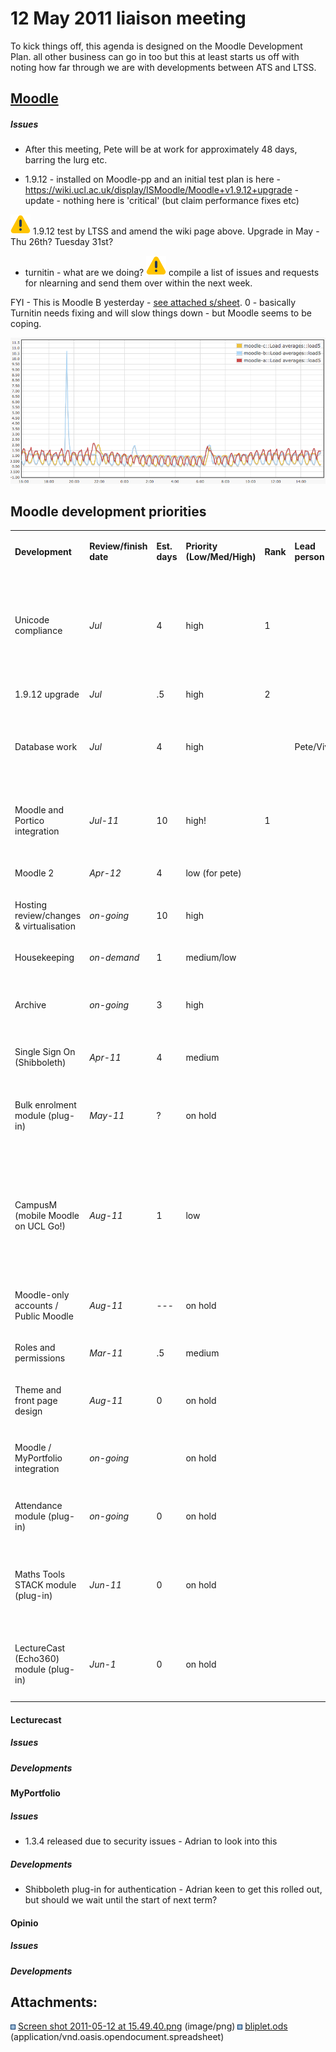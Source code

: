 # 12 May 2011 liaison meeting

To kick things off, this agenda is designed on the Moodle Development Plan. all other business can go in too but this at least starts us off with noting how far through we are with developments between ATS and LTSS.

## [Moodle](Moodle)

##### Issues

-   After this meeting, Pete will be at work for approximately 48 days, barring the lurg etc.

<!-- -->

-   1.9.12 - installed on Moodle-pp and an initial test plan is here - <https://wiki.ucl.ac.uk/display/ISMoodle/Moodle+v1.9.12+upgrade> - update - nothing here is 'critical' (but claim performance fixes etc)

<img src="images/icons/emoticons/warning.svg" alt="(warning)" class="emoticon emoticon-warning" /> 1.9.12 test by LTSS and amend the wiki page above. Upgrade in May - Thu 26th? Tuesday 31st?

-   turnitin - what are we doing?
    <img src="images/icons/emoticons/warning.svg" alt="(warning)" class="emoticon emoticon-warning" /> compile a list of issues and requests for nlearning and send them over within the next week.

FYI - This is Moodle B yesterday - [see attached s/sheet](attachments/17765600/18023318.ods). 0 - basically Turnitin needs fixing and will slow things down - but Moodle seems to be coping.

![](attachments/17765600/18023317.png)

## Moodle development priorities

<table style="width:100%;">
<colgroup>
<col width="14%" />
<col width="14%" />
<col width="14%" />
<col width="14%" />
<col width="14%" />
<col width="14%" />
<col width="14%" />
</colgroup>
<tbody>
<tr class="odd">
<td><p><strong>Development</strong></p></td>
<td><p><strong>Review/finish date</strong></p></td>
<td><p><strong>Est. days</strong></p></td>
<td><p><strong>Priority (Low/Med/High)</strong><br />
</p></td>
<td><p><strong>Rank</strong><br />
</p></td>
<td><p><strong>Lead person</strong></p></td>
<td><p><strong>Status</strong>  / <strong>notes</strong><br />
</p></td>
</tr>
<tr class="even">
<td><p>Unicode compliance<br />
</p></td>
<td><p><em>Jul</em><br />
</p></td>
<td><p>4<br />
</p></td>
<td><p>high<br />
</p></td>
<td><p>1<br />
</p></td>
<td><p> </p></td>
<td><p>things like sitsfilter and any other scripts that create users in Moodle<br />
</p></td>
</tr>
<tr class="odd">
<td><p>1.9.12 upgrade<br />
</p></td>
<td><p><em>Jul</em><br />
</p></td>
<td><p>.5<br />
</p></td>
<td><p>high<br />
</p></td>
<td><p>2<br />
</p></td>
<td><p> </p></td>
<td><p> </p></td>
</tr>
<tr class="even">
<td><p>Database work<br />
</p></td>
<td><p><em>Jul</em><br />
</p></td>
<td><p>4<br />
</p></td>
<td><p>high<br />
</p></td>
<td><p> </p></td>
<td><p>Pete/Vivek<br />
</p></td>
<td><p>innodb and bigints - both needed for Moodle 2<br />
</p></td>
</tr>
<tr class="odd">
<td><p>Moodle and Portico integration</p></td>
<td><p><em>Jul-11</em></p></td>
<td><p>10<br />
</p></td>
<td><p>high!</p></td>
<td><p>1<br />
</p></td>
<td><p> </p></td>
<td><p>Pete installing on Moodle pp for testing<br />
</p></td>
</tr>
<tr class="even">
<td><p>Moodle 2 </p></td>
<td><p><em>Apr-12</em></p></td>
<td><p>4<br />
</p></td>
<td><p>low (for pete)<br />
</p></td>
<td><p> </p></td>
<td><p> </p></td>
<td><p><br />
</p></td>
</tr>
<tr class="odd">
<td><p>Hosting review/changes &amp; virtualisation</p></td>
<td><p><em>on-going</em></p></td>
<td><p>10<br />
</p></td>
<td><p>high</p></td>
<td><p> </p></td>
<td><p> </p></td>
<td><p>awaiting hardware<br />
</p></td>
</tr>
<tr class="even">
<td><p>Housekeeping</p></td>
<td><p><em>on-demand</em></p></td>
<td><p>1<br />
</p></td>
<td><p>medium/low<br />
</p></td>
<td><p> </p></td>
<td><p> </p></td>
<td><p> </p></td>
</tr>
<tr class="odd">
<td><p>Archive</p></td>
<td><p><em>on-going</em></p></td>
<td><p>3<br />
</p></td>
<td><p>high<br />
</p></td>
<td><p> </p></td>
<td><p> </p></td>
<td><p>we need the hardware asap<br />
</p></td>
</tr>
<tr class="even">
<td><p>Single Sign On (Shibboleth)</p></td>
<td><p><em>Apr-11</em></p></td>
<td><p>4</p></td>
<td><p>medium<br />
</p></td>
<td><p> </p></td>
<td><p> </p></td>
<td><p>started this<br />
</p></td>
</tr>
<tr class="odd">
<td><p>Bulk enrolment module (plug-in)</p></td>
<td><p><em>May-11</em></p></td>
<td><p>?<br />
</p></td>
<td><p>on hold<br />
</p></td>
<td><p> </p></td>
<td><p> </p></td>
<td><p>do we need be concerned about unicode? <br />
</p></td>
</tr>
<tr class="even">
<td><p>CampusM (mobile Moodle on UCL Go!)</p></td>
<td><p><em>Aug-11</em></p></td>
<td><p>1<br />
</p></td>
<td><p>low<br />
</p></td>
<td><p> </p></td>
<td><p> </p></td>
<td><p>Shibboleth may complicate this - not sure - ombiel are setting us up some sort of test thing <br />
</p></td>
</tr>
<tr class="odd">
<td><p>Moodle-only accounts / Public Moodle</p></td>
<td><p><em>Aug-11</em></p></td>
<td><p>---</p></td>
<td><p>on hold<br />
</p></td>
<td><p> </p></td>
<td><p> </p></td>
<td><p> </p></td>
</tr>
<tr class="even">
<td><p>Roles and permissions</p></td>
<td><p><em>Mar-11</em></p></td>
<td><p>.5<br />
</p></td>
<td><p>medium<br />
</p></td>
<td><p> </p></td>
<td><p> </p></td>
<td><p> </p></td>
</tr>
<tr class="odd">
<td><p>Theme and front page design</p></td>
<td><p><em>Aug-11</em></p></td>
<td><p>0</p></td>
<td><p>on hold<br />
</p></td>
<td><p> </p></td>
<td><p> </p></td>
<td><p> </p></td>
</tr>
<tr class="even">
<td><p>Moodle / MyPortfolio integration</p></td>
<td><p><em>on-going</em></p></td>
<td><p> </p></td>
<td><p>on hold<br />
</p></td>
<td><p> </p></td>
<td><p> </p></td>
<td><p>does Shibboleth make this easier?<br />
</p></td>
</tr>
<tr class="odd">
<td><p>Attendance module (plug-in)</p></td>
<td><p><em>on-going</em></p></td>
<td><p>0<br />
</p></td>
<td><p>on hold<br />
</p></td>
<td><p> </p></td>
<td><p> </p></td>
<td><p> </p></td>
</tr>
<tr class="even">
<td><p>Maths Tools STACK module (plug-in)</p></td>
<td><p><em>Jun-11</em></p></td>
<td><p>0</p></td>
<td><p>on hold<br />
</p></td>
<td><p> </p></td>
<td><p> </p></td>
<td><p>on hold while it gets rewritten with OU help<br />
</p></td>
</tr>
<tr class="odd">
<td><p>LectureCast (Echo360) module (plug-in)</p></td>
<td><p><em>Jun-1</em></p></td>
<td><p>0</p></td>
<td><p>on hold<br />
</p></td>
<td><p> </p></td>
<td><p> </p></td>
<td><p>on hold until new stable echo release<br />
</p></td>
</tr>
</tbody>
</table>

#### Lecturecast

##### Issues

##### Developments

#### MyPortfolio

##### Issues

-   1.3.4 released due to security issues - Adrian to look into this

##### Developments

-   Shibboleth plug-in for authentication - Adrian keen to get this rolled out, but should we wait until the start of next term?

#### Opinio

##### Issues

##### Developments

## Attachments:

<img src="images/icons/bullet_blue.gif" width="8" height="8" /> [Screen shot 2011-05-12 at 15.49.40.png](attachments/17765600/18023317.png) (image/png)
<img src="images/icons/bullet_blue.gif" width="8" height="8" /> [bliplet.ods](attachments/17765600/18023318.ods) (application/vnd.oasis.opendocument.spreadsheet)

